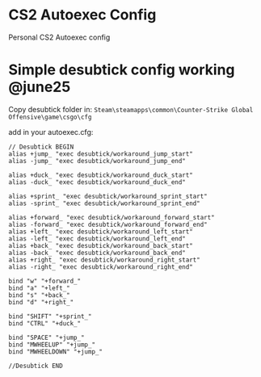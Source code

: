# CS2 Autoexec Config
Personal CS2 Autoexec config

# Simple desubtick config working @june25

Copy desubtick folder in:
```Steam\steamapps\common\Counter-Strike Global Offensive\game\csgo\cfg```

add in your autoexec.cfg:
```
// Desubtick BEGIN
alias +jump_ "exec desubtick/workaround_jump_start"
alias -jump_ "exec desubtick/workaround_jump_end"

alias +duck_ "exec desubtick/workaround_duck_start"
alias -duck_ "exec desubtick/workaround_duck_end"

alias +sprint_ "exec desubtick/workaround_sprint_start"
alias -sprint_ "exec desubtick/workaround_sprint_end"

alias +forward_ "exec desubtick/workaround_forward_start"
alias -forward_ "exec desubtick/workaround_forward_end"
alias +left_ "exec desubtick/workaround_left_start"
alias -left_ "exec desubtick/workaround_left_end"
alias +back_ "exec desubtick/workaround_back_start"
alias -back_ "exec desubtick/workaround_back_end"
alias +right_ "exec desubtick/workaround_right_start"
alias -right_ "exec desubtick/workaround_right_end"

bind "w" "+forward_"
bind "a" "+left_"
bind "s" "+back_"
bind "d" "+right_"

bind "SHIFT" "+sprint_"
bind "CTRL" "+duck_"

bind "SPACE" "+jump_"
bind "MWHEELUP" "+jump_"
bind "MWHEELDOWN" "+jump_"

//Desubtick END
```
